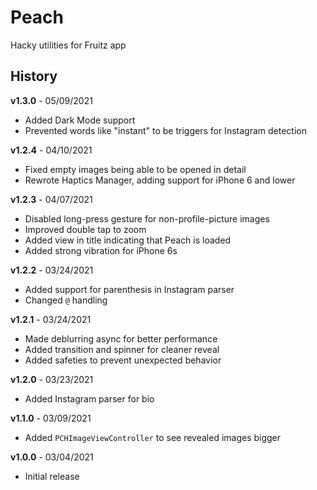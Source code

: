 # Peach
Hacky utilities for Fruitz app

## History
<!-- **v1.3.1** - 0//2021
- Added spinner for images loading
- Added auto-unblur support for little images on Basket page -->

**v1.3.0** - 05/09/2021
- Added Dark Mode support
- Prevented words like "instant" to be triggers for Instagram detection

**v1.2.4** - 04/10/2021
- Fixed empty images being able to be opened in detail
- Rewrote Haptics Manager, adding support for iPhone 6 and lower

**v1.2.3** - 04/07/2021
- Disabled long-press gesture for non-profile-picture images
- Improved double tap to zoom
- Added view in title indicating that Peach is loaded
- Added strong vibration for iPhone 6s

**v1.2.2** - 03/24/2021
- Added support for parenthesis in Instagram parser
- Changed `@` handling

**v1.2.1** - 03/24/2021
- Made deblurring async for better performance
- Added transition and spinner for cleaner reveal
- Added safeties to prevent unexpected behavior

**v1.2.0** - 03/23/2021
- Added Instagram parser for bio

**v1.1.0** - 03/09/2021
- Added `PCHImageViewController` to see revealed images bigger

**v1.0.0** - 03/04/2021
- Initial release
